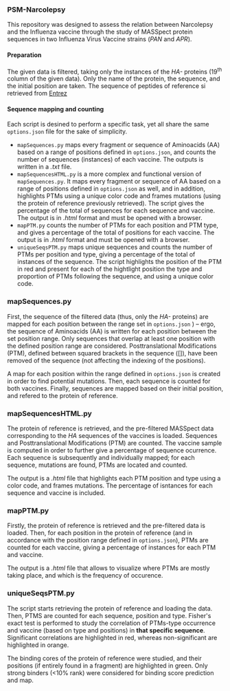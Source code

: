 ### PSM-Narcolepsy
This repository was designed to assess the relation between Narcolepsy and the Influenza vaccine through the study of MASSpect protein sequences in two Influenza Virus Vaccine strains (_PAN_ and _APR_).

#### Preparation 
The given data is filtered, taking only the instances of the _HA-_ proteins (19<sup>th</sup> column of the given data). Only the name of the protein, the sequence, and the initial position are taken. The sequence of peptides of reference si retrieved from [Entrez](https://www.ncbi.nlm.nih.gov/Class/MLACourse/Original8Hour/Entrez/)

#### Sequence mapping and counting

Each script is desined to perform a specific task, yet all share the same `options.json` file for the sake of simplicity. 
- `mapSequences.py` maps every fragment or sequence of Aminoacids (AA) based on a range of positions defined in `options.json`, and counts the number of sequences (instances) of each vaccine. The outputs is written in a _.txt_ file.
- `mapSequencesHTML.py` is a more complex and functional version of `mapSequences.py`. It maps every fragment or sequence of AA based on a range of positions defined in `options.json` as well, and in addition, highlights PTMs using a unique color code and frames mutations (using the protein of reference previously retrieved). The script gives the percentage of the total of sequences for each sequence and vaccine. The output is in _.html_ format and must be opened with a browser.
- `mapPTM.py` counts the number of PTMs for each position and PTM type, and gives a percentage of the total of positions for each vaccine. The output is in _.html_ format and must be opened with a browser.
- `uniqueSeqsPTM.py` maps unique sequences and counts the number of PTMs per position and type, giving a percentage of the total of instances of the sequence. The script highlights the position of the PTM in <span color='red'>red</span> and present for each of the hightlight position the type and proportion of PTMs following the sequence, and using a unique color code. 


### mapSequences.py

First, the sequence of the filtered data (thus, only the *HA-* proteins) are mapped for each position between the range set in `options.json` ) &ndash; ergo, the sequence of Aminoacids (AA) is written for each position between the set position range. Only sequences that overlap at least one position with the defined position range are considered. Posttranslational Modifications (PTM), defined between squared brackets in the sequence (\[\]), have been removed of the sequence (not affecting the indexing of the positions). 

A map for each position within the range defined in `options.json` is created in order to find potential mutations. Then, each sequence is counted for both vaccines. Finally, sequences are mapped based on their initial position, and refered to the protein of reference. 

### mapSequencesHTML.py

The protein of reference is retrieved, and the pre-filtered MASSpect data corresponding to the _HA_ sequences of the vaccines is loaded. Sequences and Posttranslational Modifications (PTM) are counted. The vaccine sample is computed in order to further give a percentage of sequence ocurrence. Each sequence is subsequently and individually mapped; for each sequence, mutations are found, PTMs are located and counted. 

The output is a _.html_ file that highlights each PTM position and type using a color code, and frames mutations. The percentage of isntances for each sequence and vaccine is included. 

### mapPTM.py

Firstly, the protein of reference is retrieved and the pre-filtered data is loaded. Then, for each position in the protein of reference (and in accordance with the position range defined in `options.json`), PTMs are counted for each vaccine, giving a percentage of instances for each PTM and vaccine. 

The output is a _.html_ file that allows to visualize where PTMs are mostly taking place, and which is the frequency of occurence. 

### uniqueSeqsPTM.py

The script starts retrieving the protein of reference and loading the data. Then, PTMS are counted for each sequence, position and type. Fisher's exact test is performed to study the correlation of PTMs-type occurrence and vaccine (based on type and positions) in __that specific sequence__. Significant correlations are highlighted in red, whereas non-significant are highlighted in orange. 

The binding cores of the protein of reference were studied, and their positions (if entirely found in a fragment) are highlighted in green. Only strong binders (<10% rank) were considered for binding score prediction and map.  
